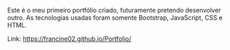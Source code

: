 Este é o meu primeiro portfólio criado, futuramente pretendo desenvolver outro. As tecnologias usadas foram somente Bootstrap, JavaScript, CSS e HTML.

Link: https://francine02.github.io/Portfolio/
